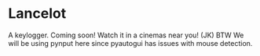 # Lancelot
A keylogger. Coming soon!
 Watch it in a cinemas near you! (JK)
BTW We will be using pynput here since pyautogui has issues with mouse detection.
